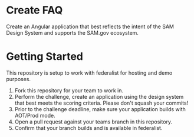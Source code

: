 # Create FAQ

Create an Angular application that best reflects the intent of the SAM Design System and supports the SAM.gov ecosystem.

# Getting Started
This repository is setup to work with federalist for hosting and demo purposes.

 1. Fork this repository for your team to work in.
 2. Perform the challenge, create an application using the design system that best meets the scoring criteria. Please don't squash your commits! 
 3. Prior to the challenge deadline, make sure your application builds with AOT/Prod mode.
 4. Open a pull request against your teams branch in this repository. 
 5. Confirm that your branch builds and is available in federalist.

